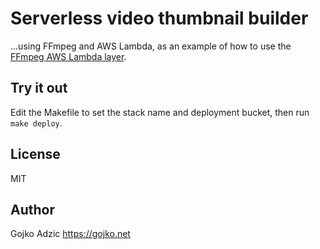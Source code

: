 # Serverless video thumbnail builder

...using FFmpeg and AWS Lambda, as an example of how to use the [FFmpeg AWS Lambda layer](https://github.com/effortless-serverless/ffmpeg-aws-lambda-layer).

## Try it out

Edit the Makefile to set the stack name and deployment bucket, then run `make deploy`.

## License

MIT

## Author

Gojko Adzic <https://gojko.net>
